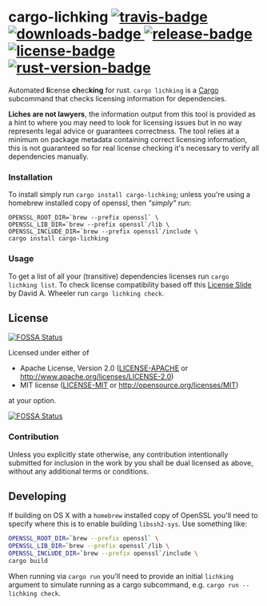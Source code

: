 # cargo-lichking [![travis-badge][]][travis] [![downloads-badge][] ![release-badge][]][crate] [![license-badge][]](#license) [![rust-version-badge][]][rust-version]

Automated **li**cense **ch**ec**king** for rust. `cargo lichking` is a [Cargo][]
subcommand that checks licensing information for dependencies.

**Liches are not lawyers**, the information output from this tool is provided as
a hint to where you may need to look for licensing issues but in no way
represents legal advice or guarantees correctness. The tool relies at a minimum
on package metadata containing correct licensing information, this is not
guaranteed so for real license checking it's necessary to verify all
dependencies manually.

[travis-badge]: https://img.shields.io/travis/Nemo157/cargo-lichking/master.svg?style=flat-square
[downloads-badge]: https://img.shields.io/crates/d/cargo-lichking.svg?style=flat-square
[release-badge]: https://img.shields.io/crates/v/cargo-lichking.svg?style=flat-square
[license-badge]: https://img.shields.io/crates/l/cargo-lichking.svg?style=flat-square
[rust-version-badge]: https://img.shields.io/badge/rust-1.20+-blue.svg?style=flat-square
[travis]: https://travis-ci.org/Nemo157/cargo-lichking
[crate]: https://crates.io/crates/cargo-lichking
[Cargo]: https://github.com/rust-lang/cargo
[rust-version]: .travis.yml#L5

### Installation

To install simply run `cargo install cargo-lichking`; unless you're using a homebrew installed
copy of openssl, then *"simply"* run:

```shall
OPENSSL_ROOT_DIR=`brew --prefix openssl` \
OPENSSL_LIB_DIR=`brew --prefix openssl`/lib \
OPENSSL_INCLUDE_DIR=`brew --prefix openssl`/include \
cargo install cargo-lichking
```

### Usage

To get a list of all your (transitive) dependencies licenses run `cargo lichking
list`. To check license compatibility based off this [License Slide][] by David
A. Wheeler run `cargo lichking check`.

[License Slide]: http://www.dwheeler.com/essays/floss-license-slide.html

## License
[![FOSSA Status](https://app.fossa.io/api/projects/git%2Bgithub.com%2FNemo157%2Fcargo-lichking.svg?type=shield)](https://app.fossa.io/projects/git%2Bgithub.com%2FNemo157%2Fcargo-lichking?ref=badge_shield)


Licensed under either of

 * Apache License, Version 2.0 ([LICENSE-APACHE](LICENSE-APACHE) or http://www.apache.org/licenses/LICENSE-2.0)
 * MIT license ([LICENSE-MIT](LICENSE-MIT) or http://opensource.org/licenses/MIT)

at your option.


[![FOSSA Status](https://app.fossa.io/api/projects/git%2Bgithub.com%2FNemo157%2Fcargo-lichking.svg?type=large)](https://app.fossa.io/projects/git%2Bgithub.com%2FNemo157%2Fcargo-lichking?ref=badge_large)

### Contribution

Unless you explicitly state otherwise, any contribution intentionally submitted
for inclusion in the work by you shall be dual licensed as above, without any
additional terms or conditions.

## Developing

If building on OS X with a `homebrew` installed copy of OpenSSL you'll need to
specify where this is to enable building `libssh2-sys`.  Use something like:

```sh
OPENSSL_ROOT_DIR=`brew --prefix openssl` \
OPENSSL_LIB_DIR=`brew --prefix openssl`/lib \
OPENSSL_INCLUDE_DIR=`brew --prefix openssl`/include \
cargo build
```

When running via `cargo run` you'll need to provide an initial `lichking`
argument to simulate running as a cargo subcommand, e.g. `cargo run -- lichking
check`.